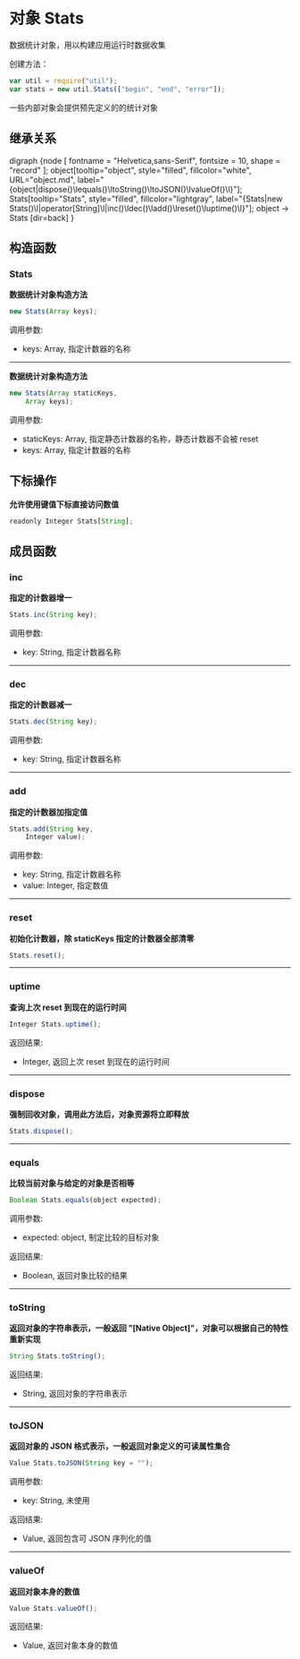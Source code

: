 # 对象 Stats
数据统计对象，用以构建应用运行时数据收集

创建方法：

```JavaScript
var util = require("util");
var stats = new util.Stats(["begin", "end", "error"]);
```

一些内部对象会提供预先定义的的统计对象

## 继承关系
<dot>digraph {node [ fontname = "Helvetica,sans-Serif", fontsize = 10, shape = "record" ];
object[tooltip="object", style="filled", fillcolor="white", URL="object.md", label="{object|dispose()\lequals()\ltoString()\ltoJSON()\lvalueOf()\l}"];
Stats[tooltip="Stats", style="filled", fillcolor="lightgray", label="{Stats|new Stats()\l|operator[String]\l|inc()\ldec()\ladd()\lreset()\luptime()\l}"];
object -> Stats [dir=back]
}</dot>

## 构造函数
        
### Stats
**数据统计对象构造方法**

```JavaScript
new Stats(Array keys);
```

调用参数:
* keys: Array, 指定计数器的名称

--------------------------
**数据统计对象构造方法**

```JavaScript
new Stats(Array staticKeys,
    Array keys);
```

调用参数:
* staticKeys: Array, 指定静态计数器的名称，静态计数器不会被 reset
* keys: Array, 指定计数器的名称

## 下标操作
        
**允许使用键值下标直接访问数值**

```JavaScript
readonly Integer Stats[String];
```

## 成员函数
        
### inc
**指定的计数器增一**

```JavaScript
Stats.inc(String key);
```

调用参数:
* key: String, 指定计数器名称

--------------------------
### dec
**指定的计数器减一**

```JavaScript
Stats.dec(String key);
```

调用参数:
* key: String, 指定计数器名称

--------------------------
### add
**指定的计数器加指定值**

```JavaScript
Stats.add(String key,
    Integer value);
```

调用参数:
* key: String, 指定计数器名称
* value: Integer, 指定数值

--------------------------
### reset
**初始化计数器，除 staticKeys 指定的计数器全部清零**

```JavaScript
Stats.reset();
```

--------------------------
### uptime
**查询上次 reset 到现在的运行时间**

```JavaScript
Integer Stats.uptime();
```

返回结果:
* Integer, 返回上次 reset 到现在的运行时间

--------------------------
### dispose
**强制回收对象，调用此方法后，对象资源将立即释放**

```JavaScript
Stats.dispose();
```

--------------------------
### equals
**比较当前对象与给定的对象是否相等**

```JavaScript
Boolean Stats.equals(object expected);
```

调用参数:
* expected: object, 制定比较的目标对象

返回结果:
* Boolean, 返回对象比较的结果

--------------------------
### toString
**返回对象的字符串表示，一般返回 "[Native Object]"，对象可以根据自己的特性重新实现**

```JavaScript
String Stats.toString();
```

返回结果:
* String, 返回对象的字符串表示

--------------------------
### toJSON
**返回对象的 JSON 格式表示，一般返回对象定义的可读属性集合**

```JavaScript
Value Stats.toJSON(String key = "");
```

调用参数:
* key: String, 未使用

返回结果:
* Value, 返回包含可 JSON 序列化的值

--------------------------
### valueOf
**返回对象本身的数值**

```JavaScript
Value Stats.valueOf();
```

返回结果:
* Value, 返回对象本身的数值

